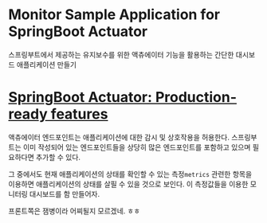 Monitor Sample Application for SpringBoot Actuator
==================================================

스프링부트에서 제공하는 유지보수를 위한 액츄에이터 기능을 활용하는 간단한 대시보드 애플리케이션 만들기

# [SpringBoot Actuator: Production-ready features](http://docs.spring.io/spring-boot/docs/current/reference/htmlsingle/#production-ready)

액츄에이터 엔드포인트는 애플리케이션에 대한 감시 및 상호작용을 허용한다. 스프링부트는 이미 작성되어 있는 엔드포인트들을 상당히 많은 엔드포인트를 포함하고 있으며 필요하다면 추가할 수 있다.

그 중에서도 현재 애플리케이션의 상태를 확인할 수 있는 측정`metrics` 관련한 항목을 이용하면 애플리케이션의 상태를 살필 수 있을 것으로 보인다. 이 측정값들을 이용한 모니터링 대시보드를 함 만들어자.

프론트쪽은 잼병이라 어찌될지 모르겠네. ㅎㅎ